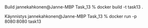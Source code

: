 Build
    jannekahkonen@Janne-MBP Task_13 % docker build -t task13 .  

Käynnistys
    jannekahkonen@Janne-MBP Task_13 % docker run -p 8080:8080 task13